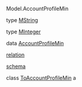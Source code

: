 Model.AccountProfileMin

type [MString](Model-AccountProfileMin.html#t:MString)

type [MInteger](Model-AccountProfileMin.html#t:MInteger)

data [AccountProfileMin](Model-AccountProfileMin.html#t:AccountProfileMin)

[relation](Model-AccountProfileMin.html#v:relation)

[schema](Model-AccountProfileMin.html#v:schema)

class [ToAccountProfileMin](Model-AccountProfileMin.html#t:ToAccountProfileMin) a
